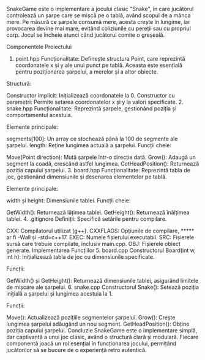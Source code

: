
SnakeGame este o implementare a jocului clasic "Snake", în care jucătorul controlează un șarpe care se mișcă pe o tablă, având scopul de a mânca mere. Pe măsură ce șarpele consumă mere, acesta crește în lungime, iar provocarea devine mai mare, evitând coliziunile cu pereții sau cu propriul corp. Jocul se încheie atunci când jucătorul comite o greșeală.

Componentele Proiectului
1. point.hpp
Funcționalitate: Definește structura Point, care reprezintă coordonatele x și y ale unui punct pe tablă. Aceasta este esențială pentru poziționarea șarpelui, a merelor și a altor obiecte.

Structură:

Constructor implicit: Inițializează coordonatele la 0.
Constructor cu parametri: Permite setarea coordonatelor x și y la valori specificate.
2. snake.hpp
Funcționalitate: Reprezintă șarpele, gestionând poziția și comportamentul acestuia.

Elemente principale:

segments[100]: Un array ce stochează până la 100 de segmente ale șarpelui.
length: Reține lungimea actuală a șarpelui.
Funcții cheie:

Move(Point direction): Mută șarpele într-o direcție dată.
Grow(): Adaugă un segment la coadă, crescând astfel lungimea.
GetHeadPosition(): Returnează poziția capului șarpelui.
3. board.hpp
Funcționalitate: Reprezintă tabla de joc, gestionând dimensiunile și desenarea elementelor pe tablă.

Elemente principale:

width și height: Dimensiunile tablei.
Funcții cheie:

GetWidth(): Returnează lățimea tablei.
GetHeight(): Returnează înălțimea tablei.
4. .gitignore
Definiții: Specifică setările pentru compilare.

CXX: Compilatorul utilizat (g++).
CXXFLAGS: Opțiunile de compilare, ***** ar fi -Wall și -std=c++17.
EXEC: Numele fișierului executabil.
SRC: Fișierele sursă care trebuie compilate, inclusiv main.cpp.
OBJ: Fișierele obiect generate.
Implementarea Funcțiilor
5. board.cpp
Constructorul Board(int w, int h): Inițializează tabla de joc cu dimensiunile specificate.

Funcții:

GetWidth() și GetHeight(): Returnează dimensiunile tablei, asigurând limitele de mișcare ale șarpelui.
6. snake.cpp
Constructorul Snake(): Setează poziția inițială a șarpelui și lungimea acestuia la 1.

Funcții:

Move(): Actualizează pozițiile segmentelor șarpelui.
Grow(): Crește lungimea șarpelui adăugând un nou segment.
GetHeadPosition(): Obține poziția capului șarpelui.
Concluzie
SnakeGame este o implementare simplă, dar captivantă a unui joc clasic, având o structură clară și modulară. Fiecare componentă joacă un rol esențial în funcționarea jocului, permițând jucătorilor să se bucure de o experiență retro autentică.